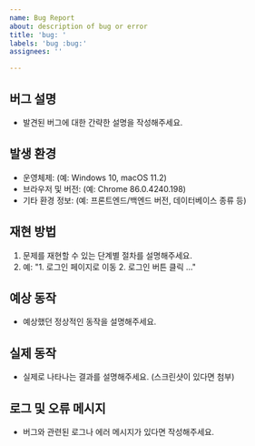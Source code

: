 ```yaml
---
name: Bug Report
about: description of bug or error
title: 'bug: '
labels: 'bug :bug:'
assignees: ''

---
```


## 버그 설명
- 발견된 버그에 대한 간략한 설명을 작성해주세요.

## 발생 환경
- 운영체제: (예: Windows 10, macOS 11.2)
- 브라우저 및 버전: (예: Chrome 86.0.4240.198)
- 기타 환경 정보: (예: 프론트엔드/백엔드 버전, 데이터베이스 종류 등)

## 재현 방법
1. 문제를 재현할 수 있는 단계별 절차를 설명해주세요.
2. 예: "1. 로그인 페이지로 이동 2. 로그인 버튼 클릭 ..."

## 예상 동작
- 예상했던 정상적인 동작을 설명해주세요.

## 실제 동작
- 실제로 나타나는 결과를 설명해주세요. (스크린샷이 있다면 첨부)

## 로그 및 오류 메시지
- 버그와 관련된 로그나 에러 메시지가 있다면 작성해주세요.
